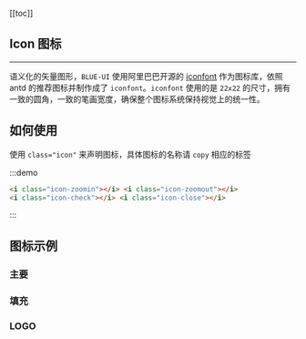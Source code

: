 [[toc]]

## Icon 图标

---

语义化的矢量图形，`BLUE-UI` 使用阿里巴巴开源的 [iconfont](https://www.iconfont.cn/) 作为图标库，依照 antd 的推荐图标并制作成了 `iconfont`。`iconfont` 使用的是 `22x22` 的尺寸，拥有一致的圆角，一致的笔画宽度，确保整个图标系统保持视觉上的统一性。

## 如何使用

使用 `class="icon"` 来声明图标，具体图标的名称请 `copy` 相应的标签

:::demo

```html
<i class="icon-zoomin"></i> <i class="icon-zoomout"></i>
<i class="icon-check"></i> <i class="icon-close"></i>
```

:::

## 图标示例

### 主要

<icon-list type="core"></icon-list>

### 填充

<icon-list type="filled"></icon-list>

### LOGO

<icon-list type="logos"></icon-list>

<style lang="less" scoped>
.icon {
  font-size: 20px;
  margin-right: 10px;
}
</style>
